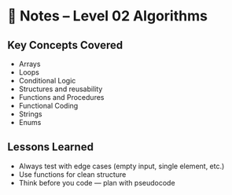 # 🧠 Notes – Level 02 Algorithms

## Key Concepts Covered

- Arrays
- Loops
- Conditional Logic
- Structures and reusability
- Functions and Procedures
- Functional Coding
- Strings
- Enums

## Lessons Learned

- Always test with edge cases (empty input, single element, etc.)
- Use functions for clean structure
- Think before you code — plan with pseudocode
